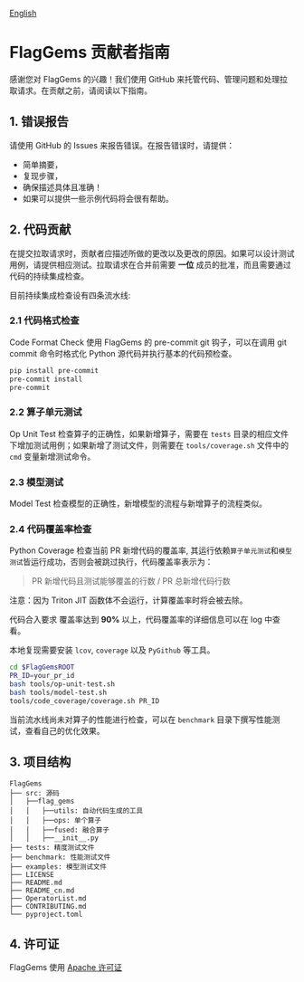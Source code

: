 [English](./CONTRIBUTING.md)

# FlagGems 贡献者指南

感谢您对 FlagGems 的兴趣！我们使用 GitHub 来托管代码、管理问题和处理拉取请求。在贡献之前，请阅读以下指南。

## 1. 错误报告
请使用 GitHub 的 Issues 来报告错误。在报告错误时，请提供：

- 简单摘要，
- 复现步骤，
- 确保描述具体且准确！
- 如果可以提供一些示例代码将会很有帮助。

## 2. 代码贡献
在提交拉取请求时，贡献者应描述所做的更改以及更改的原因。如果可以设计测试用例，请提供相应测试。拉取请求在合并前需要 __一位__ 成员的批准，而且需要通过代码的持续集成检查。

目前持续集成检查设有四条流水线:

### 2.1 代码格式检查
Code Format Check 使用 FlagGems 的 pre-commit git 钩子，可以在调用 git commit 命令时格式化 Python 源代码并执行基本的代码预检查。

```bash
pip install pre-commit
pre-commit install
pre-commit
```

### 2.2 算子单元测试
Op Unit Test 检查算子的正确性，如果新增算子，需要在 `tests` 目录的相应文件下增加测试用例；如果新增了测试文件，则需要在 `tools/coverage.sh` 文件中的 `cmd` 变量新增测试命令。

### 2.3 模型测试
Model Test 检查模型的正确性，新增模型的流程与新增算子的流程类似。

### 2.4 代码覆盖率检查
Python Coverage 检查当前 PR 新增代码的覆盖率, 其运行依赖`算子单元测试`和`模型测试`皆运行成功，否则会被跳过执行，代码覆盖率表示为：

>    PR 新增代码且测试能够覆盖的行数 / PR 总新增代码行数

注意：因为 Triton JIT 函数体不会运行，计算覆盖率时将会被去除。

代码合入要求 覆盖率达到 __90%__ 以上，代码覆盖率的详细信息可以在 log 中查看。

本地复现需要安装 `lcov`, `coverage` 以及 `PyGithub` 等工具。

```bash
cd $FlagGemsROOT
PR_ID=your_pr_id
bash tools/op-unit-test.sh
bash tools/model-test.sh
tools/code_coverage/coverage.sh PR_ID
```

当前流水线尚未对算子的性能进行检查，可以在 `benchmark` 目录下撰写性能测试，查看自己的优化效果。

## 3. 项目结构

```
FlagGems
├── src: 源码
│   ├──flag_gems
│   │   ├──utils: 自动代码生成的工具
│   │   ├──ops: 单个算子
│   │   ├──fused: 融合算子
│   │   ├──__init__.py
├── tests: 精度测试文件
├── benchmark: 性能测试文件
├── examples: 模型测试文件
├── LICENSE
├── README.md
├── README_cn.md
├── OperatorList.md
├── CONTRIBUTING.md
└── pyproject.toml
```

## 4. 许可证
FlagGems 使用 [Apache 许可证](https://github.com/FlagOpen/FlagGems/blob/master/LICENSE)
